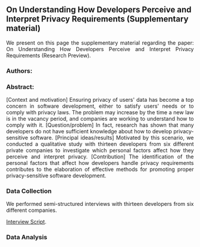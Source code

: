 ## On Understanding How Developers Perceive and Interpret Privacy Requirements (Supplementary material)
<div style="text-align: justify">We present on this page the supplementary material regarding the paper: On Understanding How Developers Perceive and Interpret Privacy Requirements (Research Preview).</div> 

### Authors: 

### Abstract:
<div style="text-align: justify">[Context and motivation] Ensuring privacy of users' data has become a top concern in software development, either to satisfy users' needs or to comply with privacy laws. The problem may increase by the time a new law is in the vacancy period, and companies are working to understand how to comply  with it. [Question/problem] In fact, research has shown that many developers do not have sufficient knowledge about how to develop privacy-sensitive software. [Principal ideas/results] Motivated by this scenario, we conducted a qualitative study with thirteen developers from six different private companies to investigate which personal factors affect how they perceive and interpret privacy. [Contribution] The identification of the personal factors that affect how developers handle privacy requirements contributes to the elaboration of effective methods for promoting proper privacy-sensitive software development.</div>

### Data Collection
<div style="text-align: justify">We performed semi-structured interviews with thirteen developers from six different companies. </div>

[Interview Script](https://github.com/Marianapmaia/PrivacyRequirementsByDevelopers/blob/master/Questionnaire.pdf).

### Data Analysis



